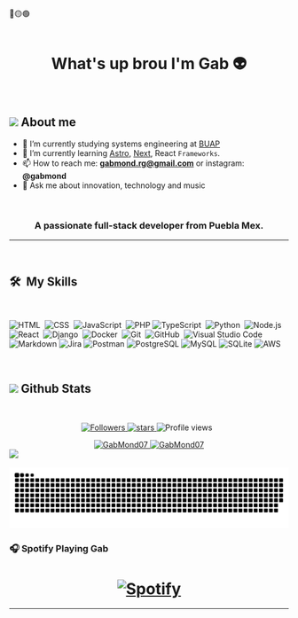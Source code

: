 <div>
🔴🟡🟢
</div>
<br/>
<h1 align="center">What's up brou I'm Gab 👽</h1>
<br/>
<!--
- 👯 I’m looking to collaborate on ...
- 🤔 I’m looking for help with ...
- 💬 Ask me about ...
- 📫 How to reach me: ...
- 😄 Pronouns: ...
- ⚡ Fun fact: ...
-->

<!--About Me-->
## <picture><img src = "https://github.com/7oSkaaa/7oSkaaa/blob/main/Images/about_me.gif?raw=true" width = 23px></picture> About me

- 🔭 I’m currently studying systems engineering at [BUAP](https://www.buap.mx/) 
- 🌱 I’m currently learning [Astro](https://astro.build/), [Next](https://nextjs.org/), React `Frameworks`.
- 📫 How to reach me: **gabmond.rg@gmail.com** or instagram: **@gabmond**
- 💬 Ask me about innovation, technology and music
<br>


 <h3 align="center">A passionate full-stack developer from Puebla Mex.</h3>
 
---

<br>
<div>

  ## 🛠️ &nbsp;My Skills
<br>

  ![HTML](https://img.shields.io/badge/-HTML-0D1117?style=flat&logo=HTML5)&nbsp;
  ![CSS](https://img.shields.io/badge/-CSS-0D1117?style=flat&logo=CSS3&logoColor=1572B6)&nbsp;
  ![JavaScript](https://img.shields.io/badge/-JavaScript-0D1117?style=flat&logo=javascript)&nbsp;
  ![PHP](https://img.shields.io/badge/-PHP-000?&logo=PHP)
  ![TypeScript](https://img.shields.io/badge/-TypeScript-0D1117?style=flat&logo=typescript)&nbsp;
  ![Python](https://img.shields.io/badge/-Python-0D1117?style=flat&logo=python)&nbsp;
  ![Node.js](https://img.shields.io/badge/-Node.js-0D1117?style=flat&logo=node.js)&nbsp;
  ![React](https://img.shields.io/badge/-React-0D1117?style=flat&logo=react)&nbsp;
  ![Django](https://img.shields.io/badge/-Django-0D1117?style=flat&logo=django)&nbsp;
  ![Docker](https://img.shields.io/badge/-Docker-0D1117?style=flat&logo=docker)&nbsp;
  ![Git](https://img.shields.io/badge/-Git-0D1117?style=flat&logo=git)&nbsp;
  ![GitHub](https://img.shields.io/badge/-GitHub-0D1117?style=flat&logo=github)&nbsp;
  ![Visual Studio Code](https://img.shields.io/badge/-VS%20Code-0D1117?style=flat&logo=visual-studio-code&logoColor=007ACC)&nbsp;
  ![Markdown](https://img.shields.io/badge/-Markdown-0D1117?style=flat&logo=markdown)
  ![Jira](https://img.shields.io/badge/-Jira-000?&logo=Jira)
  ![Postman](https://img.shields.io/badge/-Postman-000?&logo=Postman)
  ![PostgreSQL](https://img.shields.io/badge/-PostgreSQL-000?&logo=PostgreSQL)
  ![MySQL](https://img.shields.io/badge/-MySQL-000?&logo=MySQL)
  ![SQLite](https://img.shields.io/badge/-SQLite-000?&logo=SQLite)
  ![AWS](https://img.shields.io/badge/-AWS-000?&logo=Amazon-AWS)
</div>
<br>

## <picture> <img src = "https://github.com/7oSkaaa/7oSkaaa/blob/main/Images/Statistics.gif?raw=true" width = 30px>  </picture> Github Stats

<br>

<!--My activities-->
<p align='center'>
  <a href="https://github.com/GabMond07?tab=followers">
    <img src="https://img.shields.io/github/followers/GabMond07?style=social" alt="Followers" />
  </a>
  <a href="https://github.com/GabMond07?tab=stars"/>
    <img src="https://img.shields.io/github/stars/GabMond07?style=social" alt="stars" />  
  </a>
   <img src="https://komarev.com/ghpvc/?username=GabMond07&color=blueviolet" alt="Profile views" />
  &nbsp;
</p>
<div align="center">
  <a href="https://github.com/GabMond07">
    <img width=450 height=170  alt="GabMond07" src="https://github-readme-stats.vercel.app/api?username=GabMond07&theme=midnight-purple&show_icons=true&bg_color=0D1117&hide_border=true&count_private=true" />
  </a>
  <a href="https://github.com/GabMond07">
    <img alt="GabMond07" src="https://github-readme-stats.vercel.app/api/top-langs/?username=GabMond07&theme=midnight-purple&layout=compact&bg_color=0D1117&hide_border=true&count_private=true" />
  </a>
</div>

<!--horizontal divider(gradiant)-->
<img src="https://user-images.githubusercontent.com/73097560/115834477-dbab4500-a447-11eb-908a-139a6edaec5c.gif">
<p align="center">
  <img  src="https://raw.githubusercontent.com/Elanza-48/Elanza-48/main/resources/img/github-contribution-grid-snake.svg"
    alt="example" />
</p>

<!--Just Music-->
### 🎧 Spotify Playing Gab 

# <div align="center">[![Spotify](https://novatorem.bgstatic.vercel.app/api/spotify)](https://open.spotify.com/user/31ybhivdgybrqg62y2sw6qmqoryy)</div> 

---

